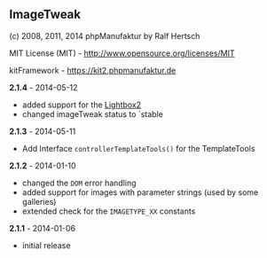 ## ImageTweak

(c) 2008, 2011, 2014 phpManufaktur by Ralf Hertsch

MIT License (MIT) - <http://www.opensource.org/licenses/MIT>

kitFramework - <https://kit2.phpmanufaktur.de>

**2.1.4** - 2014-05-12

* added support for the [Lightbox2](http://lokeshdhakar.com/projects/lightbox2/)
* changed imageTweak status to `stable

**2.1.3** - 2014-05-11

* Add Interface `controllerTemplateTools()` for the TemplateTools

**2.1.2** - 2014-01-10

* changed the `DOM` error handling
* added support for images with parameter strings (used by some galleries)
* extended check for the `IMAGETYPE_XX` constants

**2.1.1** - 2014-01-06

* initial release